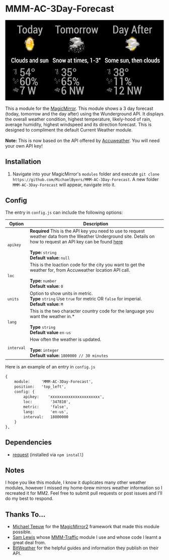 # MMM-AC-3Day-Forecast
![3 day forecast](3day.png "3 day forecast.")

This a module for the [MagicMirror](https://github.com/MichMich/MagicMirror/tree/develop).  This module shows a 3 day forecast (today, tomorrow and the day after) using the Wunderground API. It displays the overall weather condition, highest temperature, likely-hood of rain, average humidity, highest windspeed and its direction forecast.  This is designed to compliment the default Current Weather module.<br>  
**Note:** This is now based on the API offered by [Accuweather](https://developer.accuweather.com/apis). You will need your own API key!

## Installation
1. Navigate into your MagicMirror's `modules` folder and execute `git clone https://github.com/MichaelByers/MMM-AC-3Day-Forecast`.  A new folder `MMM-AC-3Day-Forecast` will appear, navigate into it.

## Config
The entry in `config.js` can include the following options:

|Option|Description|
|---|---|
|`apikey`|**Required** This is the API key you need to use to request weather data from the Weather Underground site.  Details on how to request an API key can be found [here](https://www.weatherbit.io/account/create)<br><br>**Type:** `string`<br>**Default value:** `null`|
|`loc`|This is the loaction code for the city you want to get the weather for, from Accuweather location API call.<br><br>**Type:** `number`<br>**Default value:** `0`|
|`units`|Option to show units in metric.<br>**Type** `string` Use `true` for metric OR `false` for imperial.<br>**Default value:** `M`|
|`lang`|This is the two character country code for the language you want the weather in.\*<br><br>**Type** `string`<br>**Default value** `en-us`|
|`interval`|How often the weather is updated.<br><br>**Type:** `integer`<br>**Default value:** `1800000 // 30 minutes`|

Here is an example of an entry in `config.js`
```
{
    module:     'MMM-AC-3Day-Forecast',
    position:   'top_left',
	config: {
		apikey:    'xxxxxxxxxxxxxxxxxxxxxx',
		loc:        '347810',
		metric:     'false',
		lang:       'en-us',
		interval:   18000000
	}
},
```

## Dependencies
- [request](https://www.npmjs.com/package/request) (installed via `npm install`)

## Notes
I hope you like this module, I know it duplicates many other weather modules, however I missed my home-brew mirrors weather information so I recreated it for MM2.  Feel free to submit pull requests or post issues and I'll do my best to respond.

## Thanks To...
- [Michael Teeuw](https://github.com/MichMich) for the [MagicMirror2](https://github.com/MichMich/MagicMirror/tree/develop) framework that made this module possible.
- [Sam Lewis](https://github.com/SamLewis0602) whose [MMM-Traffic](https://github.com/SamLewis0602/MMM-Traffic) module I use and whose code I learnt a great deal from.
- [BitWeather](https://www.weatherbit.io) for the helpful guides and information they publish on their API.
